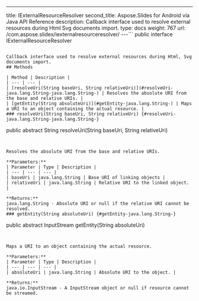 ---
title: IExternalResourceResolver
second_title: Aspose.Slides for Android via Java API Reference
description: Callback interface used to resolve external resources during Html Svg documents import.
type: docs
weight: 767
url: /com.aspose.slides/iexternalresourceresolver/
---```
public interface IExternalResourceResolver
```

Callback interface used to resolve external resources during Html, Svg documents import.
## Methods

| Method | Description |
| --- | --- |
| [resolveUri(String baseUri, String relativeUri)](#resolveUri-java.lang.String-java.lang.String-) | Resolves the absolute URI from the base and relative URIs. |
| [getEntity(String absoluteUri)](#getEntity-java.lang.String-) | Maps a URI to an object containing the actual resource. |
### resolveUri(String baseUri, String relativeUri) {#resolveUri-java.lang.String-java.lang.String-}
```
public abstract String resolveUri(String baseUri, String relativeUri)
```


Resolves the absolute URI from the base and relative URIs.

**Parameters:**
| Parameter | Type | Description |
| --- | --- | --- |
| baseUri | java.lang.String | Base URI of linking objects |
| relativeUri | java.lang.String | Relative URI to the linked object. |

**Returns:**
java.lang.String - Absolute URI or null if the relative URI cannot be resolved.
### getEntity(String absoluteUri) {#getEntity-java.lang.String-}
```
public abstract InputStream getEntity(String absoluteUri)
```


Maps a URI to an object containing the actual resource.

**Parameters:**
| Parameter | Type | Description |
| --- | --- | --- |
| absoluteUri | java.lang.String | Absolute URI to the object. |

**Returns:**
java.io.InputStream - A InputStream object or null if resource cannot be streamed.
